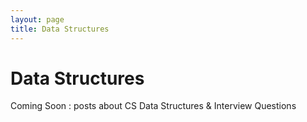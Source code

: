 ```yaml
---
layout: page
title: Data Structures
---
```


# Data Structures

Coming Soon : posts about CS Data Structures & Interview Questions
